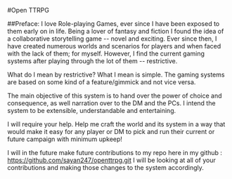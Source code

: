 #Open TTRPG

##Preface:
I love Role-playing Games, ever since I have been exposed to them early on in life. Being a lover of fantasy and fiction I found the idea of a collaborative storytelling game -- novel and exciting. Ever since then, I have created numerous worlds and scenarios for players and when faced with the lack of them; for myself. However, I find the current gaming systems after playing through the lot of them -- restrictive.

What do I mean by restrictive?
What I mean is simple. The gaming systems are based on some kind of a feature/gimmick and not vice versa. 


The main objective of this system is to hand over the power of choice and consequence, as well narration over to the DM and the PCs. I intend the system to be extensible, understandable and entertaining. 

I will require your help. Help me craft the world and its system in a way that would make it easy for any player or DM to pick and run their current or future campaign with minimum upkeep!

I will in the future make future contributions to my repo here in my github : https://github.com/sayan247/openttrpg.git
I will be looking at all of your contributions and making those changes to the system accordingly.


